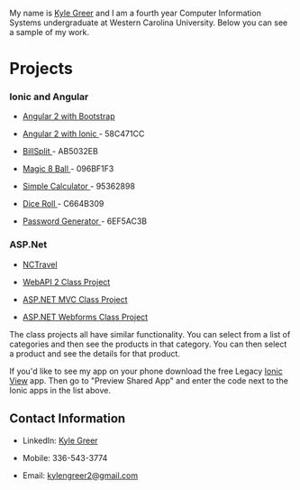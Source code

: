 My name is <a href="https://www.linkedin.com/in/kyle-greer">Kyle Greer</a> and I am a fourth year Computer Information Systems undergraduate at Western Carolina University. Below you can see a sample of my work.

<h1>Projects</h1>

<h3>Ionic and Angular</h3>

- <a href="https://github.com/kngreer1/Class-Project-Angular2-with-Bootstrap">Angular 2 with Bootstrap</a>

- <a href="https://github.com/kngreer1/Class-Project-Angular2-with-Ionic">Angular 2 with Ionic </a> - 58C471CC

- <a href="https://github.com/kngreer1/BillSplit">BillSplit </a> - AB5032EB

- <a href="https://github.com/kngreer1/Magic-8-Ball">Magic 8 Ball </a> - 096BF1F3

- <a href="https://github.com/kngreer1/SimpleCalculator">Simple Calculator </a> - 95362898

- <a href="https://github.com/kngreer1/DiceRoll">Dice Roll </a> - C664B309

- <a href="https://github.com/kngreer1/Password-Generator">Password Generator </a> - 6EF5AC3B 


<h3>ASP.Net</h3>

- <a href="https://github.com/kngreer1/NCTravel">NCTravel</a>

- <a href="https://github.com/kngreer1/Class-Project-WebAPI">WebAPI 2 Class Project</a>

- <a href="https://github.com/kngreer1/Class-Project-MVC">ASP.NET MVC Class Project</a>

- <a href="https://github.com/kngreer1/Class-Project-Webforms">ASP.NET Webforms Class Project</a>

The class projects all have similar functionality. You can select from a list of categories and then see the products in that category. You can then select a product and see the details for that product.

If you'd like to see my app on your phone download the free Legacy <a href="http://view.ionic.io/">Ionic View</a> app. Then go to "Preview Shared App" and enter the code next to the Ionic apps in the list above.

<h2>Contact Information</h2>

- LinkedIn: <a href="https://www.linkedin.com/in/kyle-greer">Kyle Greer</a>

- Mobile: 336-543-3774

- Email: kylengreer2@gmail.com
